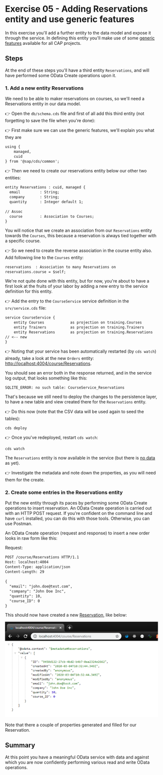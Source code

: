 # Exercise 05 - Adding Reservations entity and use generic features

In this exercise you'll add a further entity to the data model and expose it through the service. In defining this entity you'll make use of some [generic features](https://cap.cloud.sap/docs/cds/common) available for all CAP projects.

## Steps

At the end of these steps you'll have a third entity `Reservations`, and will have performed some OData Create operations upon it.

### 1. Add a new entity Reservations

We need to be able to maker reservations on courses, so we'll need a Reservations entity in our data model.

:point_right: Open the `db/schema.cds` file and first of all add this third entity (not forgetting to save the file when you're done):

:point_right: First make sure we can use the generic features, we'll explain you what they are

```cds
using { 
    managed, 
    cuid
} from '@sap/cds/common';
```

:point_right: Then we need to create our reservations entity below our other two entities:

```
entity Reservations : cuid, managed {
  email         : String;
  company       : String;
  quantity      : Integer default 1;

// Assoc
  course        : Association to Courses;
}
```

You will notice that we create an association from our `Reservations` entity towards the `Courses`, this because a reservation is always tied together with a specific course.

:point_right: So we need to create the reverse association in the course entity also. Add following line to the `Courses` entity:

```cds
reservations  : Association to many Reservations on reservations.course = $self;
```

We're not quite done with this entity, but for now, you're about to have a first look at the fruits of your labor by adding a new entry to the service definition for this entity.

:point_right: Add the entry to the `CourseService` service definition in the `srv/service.cds` file:

```
service CourseService {
    entity Courses            as projection on training.Courses 
    entity Trainers           as projection on training.Trainers
    entity Reservations       as projection on training.Reservations    // <-- new
}
```

:point_right: Noting that your service has been automatically restarted (by `cds watch`) already, take a look at the new `Orders` entity: <http://localhost:4004/course/Reservations>.

You should see an error both in the response returned, and in the service log output, that looks something like this:

```
SQLITE_ERROR: no such table: CourseService_Reservations
```

That's because we still need to deploy the changes to the persistence layer, to have a new table and view created there for the `Reservations` entity.

:point_right: Do this now (note that the CSV data will be used again to seed the tables):

```
cds deploy
```

:point_right: Once you've redeployed, restart `cds watch`:

```
cds watch
```

The `Reservations` entity is now available in the service (but there is [no data](http://localhost:4004/course/Reservations) as yet).

:point_right: Investigate the metadata and note down the properties, as you will need them for the create.


### 2. Create some entries in the Reservations entity

Put the new entity through its paces by performing some OData Create operations to insert reservation. An OData Create operation is carried out with an HTTP POST request. If you're confident on the command line and have `curl` installed, you can do this with those tools. Otherwise, you can use Postman.

An OData Create operation (request and response) to insert a new order looks in raw form like this:

Request:
```
POST /course/Reservations HTTP/1.1
Host: localhost:4004
Content-Type: application/json
Content-Length: 29

{
  "email": "john.doe@test.com",
  "company": "John Doe Inc",
  "quantity": 10,
  "course_ID": 0 
}
```

This should now have created a new [Reservation](http://localhost:4004/course/Reservations), like below:

![Newly created reservation](created-reservation.png)

Note that there a couple of properties generated and filled for our Reservation.

## Summary

At this point you have a meaningful OData service with data and against which you are now confidently performing various read and write OData operations.